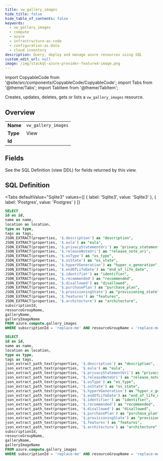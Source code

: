```yaml
--- 
title: vw_gallery_images
hide_title: false
hide_table_of_contents: false
keywords:
  - vw_gallery_images
  - compute
  - azure
  - infrastructure-as-code
  - configuration-as-data
  - cloud inventory
description: Query, deploy and manage azure resources using SQL
custom_edit_url: null
image: /img/stackql-azure-provider-featured-image.png
---
```


import CopyableCode from '@site/src/components/CopyableCode/CopyableCode';
import Tabs from '@theme/Tabs';
import TabItem from '@theme/TabItem';

Creates, updates, deletes, gets or lists a <code>vw_gallery_images</code> resource.

## Overview
<table><tbody>
<tr><td><b>Name</b></td><td><code>vw_gallery_images</code></td></tr>
<tr><td><b>Type</b></td><td>View</td></tr>
<tr><td><b>Id</b></td><td><CopyableCode code="azure.compute.vw_gallery_images" /></td></tr>
</tbody></table>

## Fields

See the SQL Definition (view DDL) for fields returned by this view.

## SQL Definition

<Tabs
defaultValue="Sqlite3"
values={[
{ label: 'Sqlite3', value: 'Sqlite3' },
{ label: 'Postgres', value: 'Postgres' }
]}
>
<TabItem value="Sqlite3">

```sql
SELECT
id as id,
name as name,
location as location,
type as type,
tags as tags,
JSON_EXTRACT(properties, '$.description') as "description",
JSON_EXTRACT(properties, '$.eula') as "eula",
JSON_EXTRACT(properties, '$.privacyStatementUri') as "privacy_statement_uri",
JSON_EXTRACT(properties, '$.releaseNoteUri') as "release_note_uri",
JSON_EXTRACT(properties, '$.osType') as "os_type",
JSON_EXTRACT(properties, '$.osState') as "os_state",
JSON_EXTRACT(properties, '$.hyperVGeneration') as "hyper_v_generation",
JSON_EXTRACT(properties, '$.endOfLifeDate') as "end_of_life_date",
JSON_EXTRACT(properties, '$.identifier') as "identifier",
JSON_EXTRACT(properties, '$.recommended') as "recommended",
JSON_EXTRACT(properties, '$.disallowed') as "disallowed",
JSON_EXTRACT(properties, '$.purchasePlan') as "purchase_plan",
JSON_EXTRACT(properties, '$.provisioningState') as "provisioning_state",
JSON_EXTRACT(properties, '$.features') as "features",
JSON_EXTRACT(properties, '$.architecture') as "architecture",
subscriptionId,
resourceGroupName,
galleryName,
galleryImageName
FROM azure.compute.gallery_images
WHERE subscriptionId = 'replace-me' AND resourceGroupName = 'replace-me' AND galleryName = 'replace-me';
```

</TabItem>
<TabItem value="Postgres">

```sql
SELECT
id as id,
name as name,
location as location,
type as type,
tags as tags,
json_extract_path_text(properties, '$.description') as "description",
json_extract_path_text(properties, '$.eula') as "eula",
json_extract_path_text(properties, '$.privacyStatementUri') as "privacy_statement_uri",
json_extract_path_text(properties, '$.releaseNoteUri') as "release_note_uri",
json_extract_path_text(properties, '$.osType') as "os_type",
json_extract_path_text(properties, '$.osState') as "os_state",
json_extract_path_text(properties, '$.hyperVGeneration') as "hyper_v_generation",
json_extract_path_text(properties, '$.endOfLifeDate') as "end_of_life_date",
json_extract_path_text(properties, '$.identifier') as "identifier",
json_extract_path_text(properties, '$.recommended') as "recommended",
json_extract_path_text(properties, '$.disallowed') as "disallowed",
json_extract_path_text(properties, '$.purchasePlan') as "purchase_plan",
json_extract_path_text(properties, '$.provisioningState') as "provisioning_state",
json_extract_path_text(properties, '$.features') as "features",
json_extract_path_text(properties, '$.architecture') as "architecture",
subscriptionId,
resourceGroupName,
galleryName,
galleryImageName
FROM azure.compute.gallery_images
WHERE subscriptionId = 'replace-me' AND resourceGroupName = 'replace-me' AND galleryName = 'replace-me';
```

</TabItem>
</Tabs>
